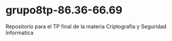# grupo8tp-86.36-66.69
Repositorio para el TP final de la materia Criptografia y Seguridad Informatica
